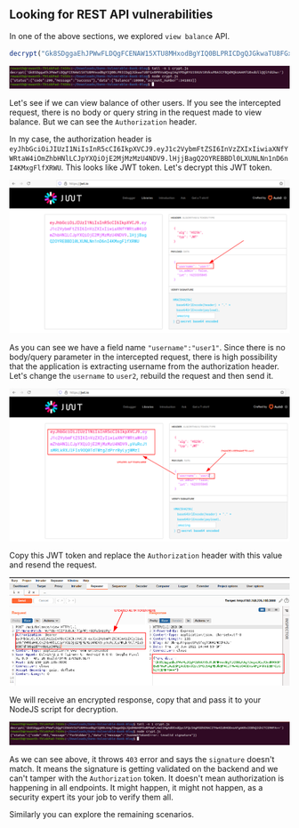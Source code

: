 ## Looking for REST API vulnerabilities

In one of the above sections, we explored `view balance` API.

```javascript
decrypt("Gk8SDggaEhJPWwFLDQgFCENAW15XTU8MHxodBgYIQ0BLPRICDgQJGkwaTU8FGx0PRVsWQxgIAgYPDgRYU19XUV1RVksPBAICFBQdMQkUAAMfG0xdUllQQlFdGhw=")
```

![View balance decrypt nodejs](../images/view-balance-decrypt-nodejs.png)

Let's see if we can view balance of other users. If you see the intercepted request, there is no body or query string in the request made to view balance. But we can see the `Authorization` header.

In my case, the authorization header is `eyJhbGciOiJIUzI1NiIsInR5cCI6IkpXVCJ9.eyJ1c2VybmFtZSI6InVzZXIxIiwiaXNfYWRtaW4iOmZhbHNlLCJpYXQiOjE2MjMzMzU4NDV9.lHjjBagQ2OYREBBDl0LXUNLNn1nD6nI4KMxgFlfXRWU`. This looks like  JWT token. Let's decrypt this JWT token.

![Decode JWT user1](../images/decode-jwt-user1.png)

As you can see we have a field name `"username":"user1"`. Since there is no body/query parameter in the intercepted request, there is high possibility that the application is extracting username from the authorization header. Let's change the `username` to `user2`, rebuild the request and then send it.

![Encode JWT user2](../images/encode-jwt-user2.png)

Copy this JWT token and replace the `Authorization` header with this value and resend the request.

![User2 JWT view balance repeater](../images/user2-jwt-view-balance-repeater.png)

We will receive an encrypted response, copy that and pass it to your NodeJS script for decryption.

![User2 response decryption](../images/user2-jwt-response-decrypt.png)

As we can see above, it throws `403` error and says the `signature` doesn't match. It means the signature is getting validated on the backend and we can't tamper with the `Authorization` token. It doesn't mean authorization is happening in all endpoints. It might happen, it might not happen, as a security expert its your job to verify them all.

Similarly you can explore the remaining scenarios.
